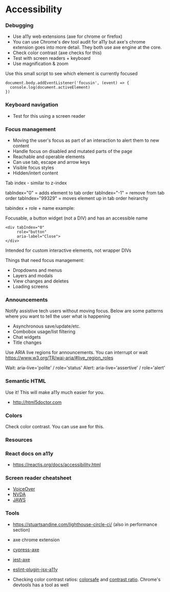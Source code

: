 # Accessibility

### Debugging

- Use a11y web extensions (axe for chrome or firefox)
- You can use Chrome's dev tool audit for a11y but axe's chrome extension goes into more detail. They both use axe engine at the core.
- Check color contrast (axe checks for this)
- Test with screen readers + keyboard
- Use magnification & zoom

Use this small script to see which element is currently focused

```
document.body.addEventListener('focusin', (event) => {
  console.log(document.activeElement)
})
```

### Keyboard navigation

- Test for this using a screen reader

### Focus management

- Moving the user's focus as part of an interaction to alert them to new content
- Handle focus on disabled and mutated parts of the page
- Reachable and operable elements
- Can use tab, escape and arrow keys
- Visible focus styles
- Hidden/intert content

Tab index - similar to z-index

tabIndex="0" = adds element to tab order
tabIndex="-1" = remove from tab order
tabIndex="99329" = moves element up in tab order heirarchy

tabindex + role + name example:

Focusable, a button widget (not a DIV) and has an accessible name

```
<div tabIndex="0"
     role="button"
     aria-label="Close">
</div>
```

Intended for custom interactive elements, not wrapper DIVs

Things that need focus management:

- Dropdowns and menus
- Layers and modals
- View changes and deletes
- Loading screens

### Announcements

Notify assistive tech users without moving focus. Below are some patterns where you want to tell the user what is happening

- Asynchronous save/update/etc.
- Combobox usage/list filtering
- Chat widgets
- Title changes

Use ARIA live regions for announcements. You can interrupt or wait
https://www.w3.org/TR/wai-aria/#live_region_roles

Wait: aria-live='polite' / role='status'
Alert: aria-live='assertive' / role='alert'

### Semantic HTML

Use it! This will make a11y much easier for you.

- http://html5doctor.com

### Colors

Check color contrast. You can use axe for this.

### Resources

### React docs on a11y

- https://reactjs.org/docs/accessibility.html

### Screen reader cheatsheet

- [VoiceOver](https://webaim.org/articles/voiceover/)
- [NVDA](https://webaim.org/articles/nvda/)
- [JAWS](https://webaim.org/articles/jaws/)

### Tools

- https://stuartsandine.com/lighthouse-circle-ci/ (also in performance section)

- axe chrome extension

- [cypress-axe](https://github.com/avanslaars/cypress-axe)

- [jest-axe](https://github.com/nickcolley/jest-axe)

- [eslint-plugin-jsx-a11y](https://github.com/evcohen/eslint-plugin-jsx-a11y)

- Checking color contrast ratios: [colorsafe](http://colorsafe.co/) and [contrast ratio](https://contrast-ratio.com/). Chrome's devtools has a tool as well
